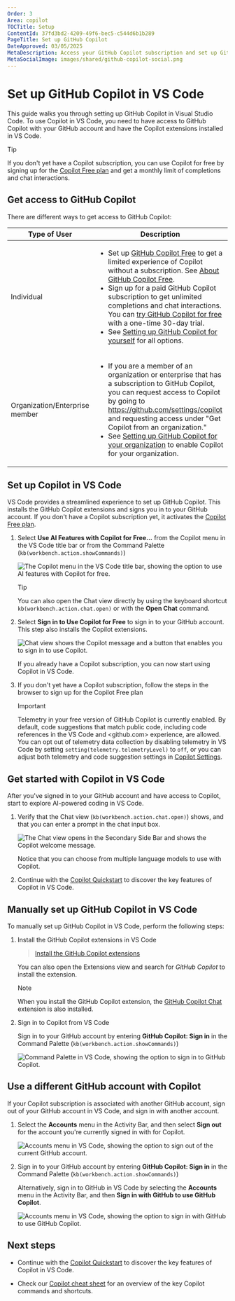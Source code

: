 ```yaml
---
Order: 3
Area: copilot
TOCTitle: Setup
ContentId: 37fd3bd2-4209-49f6-bec5-c544d6b1b289
PageTitle: Set up GitHub Copilot
DateApproved: 03/05/2025
MetaDescription: Access your GitHub Copilot subscription and set up GitHub Copilot in Visual Studio.
MetaSocialImage: images/shared/github-copilot-social.png
---
```

# Set up GitHub Copilot in VS Code

This guide walks you through setting up GitHub Copilot in Visual Studio Code. To use Copilot in VS Code, you need to have access to GitHub Copilot with your GitHub account and have the Copilot extensions installed in VS Code.

> [!TIP]
> If you don't yet have a Copilot subscription, you can use Copilot for free by signing up for the [Copilot Free plan](https://github.com/github-copilot/signup) and get a monthly limit of completions and chat interactions.

## Get access to GitHub Copilot

There are different ways to get access to GitHub Copilot:

| Type of User                   | Description |
|--------------------------------|-------------|
| Individual                     | <ul><li>Set up [GitHub Copilot Free](https://github.com/github-copilot/signup) to get a limited experience of Copilot without a subscription. See [About GitHub Copilot Free](https://docs.github.com/en/copilot/managing-copilot/managing-copilot-as-an-individual-subscriber/about-github-copilot-free).</li><li>Sign up for a paid GitHub Copilot subscription to get unlimited completions and chat interactions. You can [try GitHub Copilot for free](https://github.com/github-copilot/signup?ref_cta=Copilot+trial&ref_loc=about+github+copilot&ref_page=docs) with a one-time 30-day trial.</li><li>See [Setting up GitHub Copilot for yourself](https://docs.github.com/en/copilot/setting-up-github-copilot/setting-up-github-copilot-for-yourself) for all options. </li></ul> |
| Organization/Enterprise member | <ul><li>If you are a member of an organization or enterprise that has a subscription to GitHub Copilot, you can request access to Copilot by going to <https://github.com/settings/copilot> and requesting access under "Get Copilot from an organization."</li><li>See [Setting up GitHub Copilot for your organization](https://docs.github.com/en/copilot/setting-up-github-copilot/setting-up-github-copilot-for-your-organization) to enable Copilot for your organization.</li></ul> |

## Set up Copilot in VS Code

VS Code provides a streamlined experience to set up GitHub Copilot. This installs the GitHub Copilot extensions and signs you in to your GitHub account. If you don't have a Copilot subscription yet, it activates the [Copilot Free plan](https://github.com/github-copilot/signup).

1. Select **Use AI Features with Copilot for Free...** from the Copilot menu in the VS Code title bar or from the Command Palette (`kb(workbench.action.showCommands)`)

    ![The Copilot menu in the VS Code title bar, showing the option to use AI features with Copilot for free.](images/setup/copilot-menu-use-ai-features.png)

    > [!TIP]
    > You can also open the Chat view directly by using the keyboard shortcut `kb(workbench.action.chat.open)` or with the **Open Chat** command.

1. Select **Sign in to Use Copilot for Free** to sign in to your GitHub account. This step also installs the Copilot extensions.

    ![Chat view shows the Copilot message and a button that enables you to sign in to use Copilot.](images/setup/copilot-chat-view-new-user.png)

    If you already have a Copilot subscription, you can now start using Copilot in VS Code.

1. If you don't yet have a Copilot subscription, follow the steps in the browser to sign up for the Copilot Free plan

    > [!IMPORTANT]
    > Telemetry in your free version of GitHub Copilot is currently enabled. By default, code suggestions that match public code, including code references in the VS Code and <github.com> experience, are allowed. You can opt out of telemetry data collection by disabling telemetry in VS Code by setting `setting(telemetry.telemetryLevel)` to `off`, or you can adjust both telemetry and code suggestion settings in [Copilot Settings](https://github.com/settings/copilot).

## Get started with Copilot in VS Code

After you've signed in to your GitHub account and have access to Copilot, start to explore AI-powered coding in VS Code.

1. Verify that the Chat view (`kb(workbench.action.chat.open)`) shows, and that you can enter a prompt in the chat input box.

    ![The Chat view opens in the Secondary Side Bar and shows the Copilot welcome message.](images/setup/copilot-chat-view-welcome.png)

    Notice that you can choose from multiple language models to use with Copilot.

1. Continue with the [Copilot Quickstart](/docs/copilot/getting-started.md) to discover the key features of Copilot in VS Code.

## Manually set up GitHub Copilot in VS Code

To manually set up GitHub Copilot in VS Code, perform the following steps:

1. Install the GitHub Copilot extensions in VS Code

    > <a class="install-extension-btn" href="vscode:extension/GitHub.copilot?referrer=docs-copilot-setup">Install the GitHub Copilot extensions</a>

    You can also open the Extensions view and search for *GitHub Copilot* to install the extension.

    > [!NOTE]
    > When you install the GitHub Copilot extension, the [GitHub Copilot Chat](https://marketplace.visualstudio.com/items?itemName=GitHub.copilot-chat) extension is also installed.

1. Sign in to Copilot from VS Code

    Sign in to your GitHub account by entering **GitHub Copilot: Sign in** in the Command Palette (`kb(workbench.action.showCommands)`)

    ![Command Palette in VS Code, showing the option to sign in to GitHub Copilot.](images/setup/command-palette-copilot-sign-in.png)

## Use a different GitHub account with Copilot

If your Copilot subscription is associated with another GitHub account, sign out of your GitHub account in VS Code, and sign in with another account.

1. Select the **Accounts** menu in the Activity Bar, and then select **Sign out** for the account you're currently signed in with for Copilot.

    ![Accounts menu in VS Code, showing the option to sign out of the current GitHub account.](images/setup/vscode-accounts-menu-signout.png)

1. Sign in to your GitHub account by entering **GitHub Copilot: Sign in** in the Command Palette (`kb(workbench.action.showCommands)`)

    Alternatively, sign in to GitHub in VS Code by selecting the **Accounts** menu in the Activity Bar, and then **Sign in with GitHub to use GitHub Copilot**.

    ![Accounts menu in VS Code, showing the option to sign in with GitHub to use GitHub Copilot.](images/setup/vscode-accounts-menu.png)

## Next steps

* Continue with the [Copilot Quickstart](/docs/copilot/getting-started.md) to discover the key features of Copilot in VS Code.

* Check our [Copilot cheat sheet](/docs/copilot/copilot-vscode-features.md) for an overview of the key Copilot commands and shortcuts.
